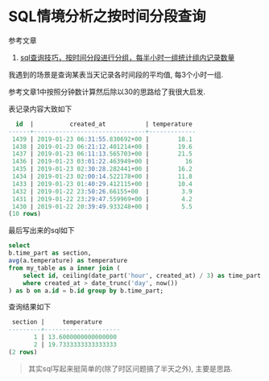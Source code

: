 # SQL情境分析之按时间分段查询

参考文章

1. [sql查询技巧，按时间分段进行分组，每半小时一组统计组内记录数量](https://www.cnblogs.com/wang3680/p/6056882.html)

我遇到的场景是查询某表当天记录各时间段的平均值, 每3个小时一组.

参考文章1中按照分钟数计算然后除以30的思路给了我很大启发.

表记录内容大致如下

```sql
  id  |          created_at           | temperature
------+-------------------------------+-------------
 1439 | 2019-01-23 06:31:55.830692+00 |        18.1
 1438 | 2019-01-23 06:21:12.401214+00 |        19.6
 1437 | 2019-01-23 06:11:13.565703+00 |        21.5
 1436 | 2019-01-23 03:01:22.463949+00 |          16
 1435 | 2019-01-23 02:30:28.282441+00 |        16.2
 1434 | 2019-01-23 02:00:14.522178+00 |        11.8
 1433 | 2019-01-23 01:40:29.412115+00 |        10.4
 1432 | 2019-01-22 23:50:26.66155+00  |         3.9
 1431 | 2019-01-22 23:29:47.559969+00 |         4.2
 1430 | 2019-01-22 20:39:49.933248+00 |         5.5
(10 rows)
```

最后写出来的sql如下

```sql
select
b.time_part as section,
avg(a.temperature) as temperature
from my_table as a inner join (
    select id, ceiling(date_part('hour', created_at) / 3) as time_part from my_table
    where created_at > date_trunc('day', now())
) as b on a.id = b.id group by b.time_part;
```

查询结果如下

```sql
 section |     temperature
---------+---------------------
       1 | 13.6000000000000000
       2 | 19.7333333333333333
(2 rows)
```

> 其实sql写起来挺简单的(除了时区问题搞了半天之外), 主要是思路.